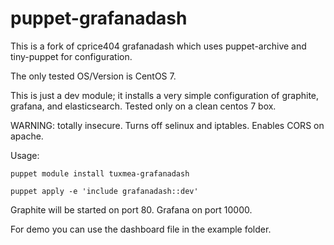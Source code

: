 puppet-grafanadash
==================

This is a fork of cprice404 grafanadash which uses puppet-archive and tiny-puppet for configuration.

The only tested OS/Version is CentOS 7.

This is just a dev module; it installs a very simple configuration of
graphite, grafana, and elasticsearch.  Tested only on a clean centos 7 box.

WARNING: totally insecure.  Turns off selinux and iptables.  Enables CORS on apache.

Usage:

    puppet module install tuxmea-grafanadash

    puppet apply -e 'include grafanadash::dev'

Graphite will be started on port 80.  Grafana on port 10000.

For demo you can use the dashboard file in the example folder.

